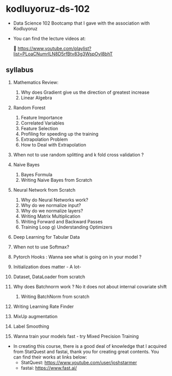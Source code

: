 # kodluyoruz-ds-102

* Data Science 102 Bootcamp that I gave with the association with Kodluyoruz

* You can find the lecture videos at:

    🔗 https://www.youtube.com/playlist?list=PLoaCNumrILN8D5rfBtv83g3WspOyI8bhT

## syllabus

1. Mathematics Review:
    1. Why does Gradient give us the direction of greatest increase
    2. Linear Algebra 

2. Random Forest 
    1. Feature Importance 
    2. Correlated Variables 
    3. Feature Selection 
    4. Profiling for speeding up the training 
    5. Extrapolation Problem  
    1. How to Deal with Extrapolation 
3. When not to use random splitting and k fold cross validation ? 
4. Naive Bayes 
    1. Bayes Formula 
    2. Writing Naive Bayes from Scratch 
5. Neural Network from Scratch 
    1. Why do Neural Networks work? 
    2. Why do  we normalize input? 
    3. Why do we normalize layers? 
    4. Writing Matrix Multiplication 
    5. Writing Forward and Backward Passes 
    6. Training Loop g) Understanding Optimizers 
6. Deep Learning for Tabular Data 
7. When not to use Softmax? 
8. Pytorch Hooks : Wanna see what is going on in your model ? 
9. Initialization does matter - A lot- 
10. Dataset, DataLoader from scratch 
11. Why does Batchnorm work ? No it does not about internal covariate shift 
    1. Writing BatchNorm from scratch 
12. Writing Learning Rate Finder 
13. MixUp augmentation 
14. Label Smoothing 
15. Wanna train your models fast - try Mixed Precision Training


* In creating this course, there is a good deal of knowledge that I acquired from StatQuest and fastai, thank you for creating great contents. You can find their works at links below:
    * StatQuest: https://www.youtube.com/user/joshstarmer
    * fastai:  https://www.fast.ai/
